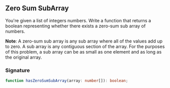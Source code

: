 ## Zero Sum SubArray

You're given a list of integers numbers. Write a function that returns a boolean representing whether there exists a zero-sum sub array of numbers.

**Note**: A zero-sum sub array is any sub array where all of the values add up to zero. A sub array is any contiguous section of the array. For the purposes of this problem, a sub array can be as small as one element and as long as the original array.

### Signature

```typescript
function hasZeroSumSubArray(array: number[]): boolean;
```
